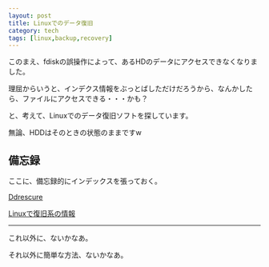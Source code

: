 ```yaml
---
layout: post
title: Linuxでのデータ復旧
category: tech
tags: [linux,backup,recovery]
---
```


このまえ、fdiskの誤操作によって、あるHDのデータにアクセスできなくなりました。

理屈からいうと、インデクス情報をぶっとばしただけだろうから、なんかしたら、ファイルにアクセスできる・・・かも？

と、考えて、Linuxでのデータ復旧ソフトを探しています。

無論、HDDはそのときの状態のままですw

## 備忘録

ここに、備忘録的にインデックスを張っておく。

[Ddrescure](http://www.gnu.org/software/ddrescue/ddrescue.html)

[Linuxで復旧系の情報](http://opentechpress.jp/print.pl?sid=06/09/09/1417236)

---

これ以外に、ないかなあ。

それ以外に簡単な方法、ないかなあ。
